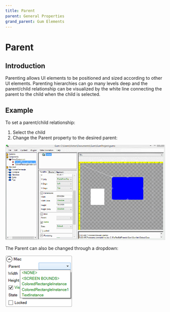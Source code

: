 ```yaml
---
title: Parent
parent: General Properties
grand_parent: Gum Elements
---
```


# Parent

## Introduction

Parenting allows UI elements to be positioned and sized according to other UI elements. Parenting hierarchies can go many levels deep and the parent/child relationship can be visualized by the white line connecting the parent to the child when the child is selected.

## Example

To set a parent/child relationship:

1. Select the child
2. Change the Parent property to the desired parent:

![](../../.gitbook/assets/GumParentChild.gif)

The Parent can also be changed through a dropdown:

![](../../.gitbook/assets/ParentDropdownGum.png)

